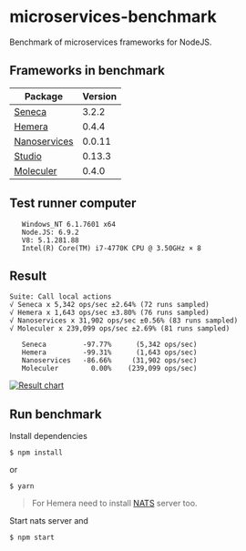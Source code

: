 # microservices-benchmark
Benchmark of microservices frameworks for NodeJS.

## Frameworks in benchmark

| Package | Version |
| ------- | ----- |
| [Seneca](https://github.com/senecajs/seneca) | 3.2.2 |
| [Hemera](https://github.com/hemerajs/hemera) | 0.4.4 |
| [Nanoservices](https://github.com/SuperID/nanoservices) | 0.0.11 |
| [Studio](https://github.com/ericholiveira/studio) | 0.13.3 |
| [Moleculer](https://github.com/ice-services/moleculer) | 0.4.0 |

## Test runner computer
```
   Windows_NT 6.1.7601 x64
   Node.JS: 6.9.2
   V8: 5.1.281.88
   Intel(R) Core(TM) i7-4770K CPU @ 3.50GHz × 8
```

## Result
```
Suite: Call local actions
√ Seneca x 5,342 ops/sec ±2.64% (72 runs sampled)
√ Hemera x 1,643 ops/sec ±3.80% (76 runs sampled)
√ Nanoservices x 31,902 ops/sec ±0.56% (83 runs sampled)
√ Moleculer x 239,099 ops/sec ±2.69% (81 runs sampled)

   Seneca         -97.77%      (5,342 ops/sec)
   Hemera         -99.31%      (1,643 ops/sec)
   Nanoservices   -86.66%     (31,902 ops/sec)
   Moleculer        0.00%    (239,099 ops/sec)
```
[![Result chart](https://cloud.highcharts.com/images/utideti/800.png)](http://cloud.highcharts.com/show/utideti)

## Run benchmark
Install dependencies
```
$ npm install
```
or
```
$ yarn
```

> For Hemera need to install [NATS](http://nats.io/) server too.

Start nats server and 
```
$ npm start
```